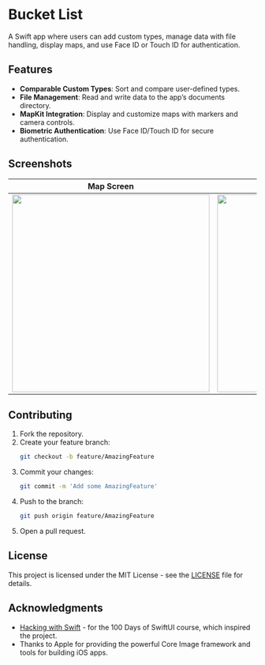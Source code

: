 # Bucket List

A Swift app where users can add custom types, manage data with file handling, display maps, and use Face ID or Touch ID for authentication.

## Features
- **Comparable Custom Types**: Sort and compare user-defined types.
- **File Management**: Read and write data to the app’s documents directory.
- **MapKit Integration**: Display and customize maps with markers and camera controls.
- **Biometric Authentication**: Use Face ID/Touch ID for secure authentication.

## Screenshots
| Map Screen | Edit Location & Near by Places | Different Map Types |
| :-: | :-: | :-: |
| <img src="https://github.com/user-attachments/assets/06074cf2-ef37-474d-9fe9-b99686efb594" width="400"/> | <img src="https://github.com/user-attachments/assets/6706eb52-7d65-419e-823e-0f53a1de3f86" width="400"/> | <img src="https://github.com/user-attachments/assets/60649343-0bf9-48b1-84c5-392292b08111" width="400"/> |

## Contributing

1. Fork the repository.
2. Create your feature branch:
    ```sh
    git checkout -b feature/AmazingFeature
    ```
3. Commit your changes:
    ```sh
    git commit -m 'Add some AmazingFeature'
    ```
4. Push to the branch:
    ```sh
    git push origin feature/AmazingFeature
    ```
5. Open a pull request.

## License

This project is licensed under the MIT License - see the [LICENSE](LICENSE) file for details.

## Acknowledgments

- [Hacking with Swift](https://www.hackingwithswift.com/100) - for the 100 Days of SwiftUI course, which inspired the project.
- Thanks to Apple for providing the powerful Core Image framework and tools for building iOS apps.
